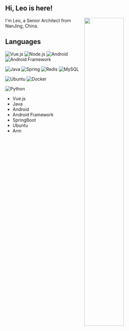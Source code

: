 ## Hi, Leo is here!

[<img align="right" width="50%" src="https://github-readme-stats.vercel.app/api?username=leo94666&theme=gruvbox&show_icons=true">](https://metrics.lecoq.io/ouuan?template=classic)

I'm Leo, a Senior Architect from NanJing, China.


## Languages

![Vue.js](https://img.shields.io/badge/-Vuejs-000?&logo=Vuejs)
![Node.js](https://img.shields.io/badge/-Node.js-000?&logo=node.js)
![Android](https://img.shields.io/badge/-Android-000?&logo=Android)
![Android Framework](https://img.shields.io/badge/-Android-000?&logo=Android)


![Java](https://img.shields.io/badge/-Java-000?&logo=Java)
![Spring](https://img.shields.io/badge/-Spring-000?&logo=Spring)
![Redis](https://img.shields.io/badge/-Redis-000?&logo=Redis)
![MySQL](https://img.shields.io/badge/-mysql-000?&logo=mysql)


![Ubuntu](https://img.shields.io/badge/-Ubuntu-000?&logo=Ubuntu)
![Docker](https://img.shields.io/badge/-Docker-000?&logo=Docker)



![Python](https://img.shields.io/badge/-Python-000?&logo=Python)



- Vue.js
- Java
- Android
- Android Framework
- SpringBoot
- Ubuntu
- Arm



